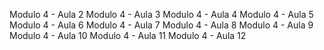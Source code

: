 Modulo 4 - Aula 2
Modulo 4 - Aula 3
Modulo 4 - Aula 4
Modulo 4 - Aula 5
Modulo 4 - Aula 6
Modulo 4 - Aula 7
Modulo 4 - Aula 8
Modulo 4 - Aula 9
Modulo 4 - Aula 10
Modulo 4 - Aula 11
Modulo 4 - Aula 12